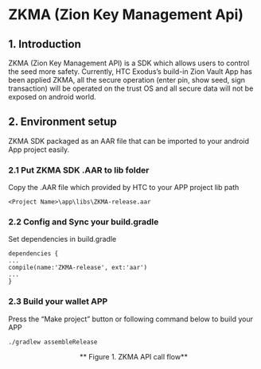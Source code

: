 # ZKMA (Zion Key Management Api)

## 1. Introduction
ZKMA (Zion Key Management API) is a SDK which allows users to control the seed more safety. Currently, HTC Exodus’s build-in Zion Vault App has been applied ZKMA, all the secure operation (enter pin, show seed, sign transaction) will be operated on the trust OS and all secure data will not be exposed on android world.

## 2. Environment setup
ZKMA SDK packaged as an AAR file that can be imported to your android App project easily.

### 2.1 Put ZKMA SDK .AAR to lib folder
Copy the .AAR file which provided by HTC to your APP project lib path
```
<Project Name>\app\libs\ZKMA-release.aar
```

### 2.2 Config and Sync your build.gradle
Set dependencies in build.gradle
```
dependencies {
...
compile(name:'ZKMA-release', ext:'aar')
...
}
```

### 2.3 Build your wallet APP
Press the “Make project” button or following command below to build your APP
```
./gradlew assembleRelease
```
  <center>** Figure 1. ZKMA API call flow**</center>
